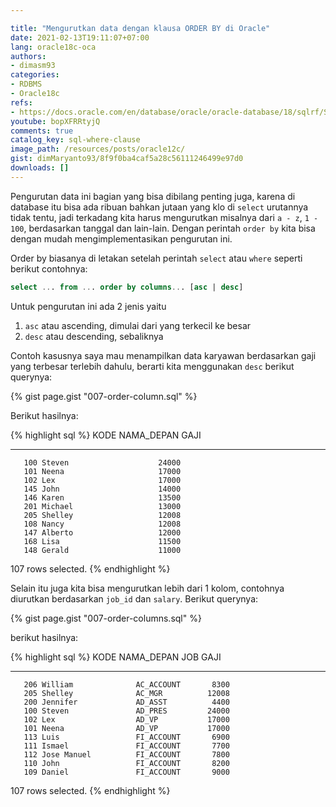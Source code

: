 ```yaml
---

title: "Mengurutkan data dengan klausa ORDER BY di Oracle"
date: 2021-02-13T19:11:07+07:00
lang: oracle18c-oca
authors:
- dimasm93
categories:
- RDBMS
- Oracle18c
refs: 
- https://docs.oracle.com/en/database/oracle/oracle-database/18/sqlrf/Sorting-Query-Results.html#GUID-E45EF993-20AC-4552-860C-4D74EADB5BF2
youtube: bopXFRRtyjQ
comments: true
catalog_key: sql-where-clause
image_path: /resources/posts/oracle12c/
gist: dimMaryanto93/8f9f0ba4caf5a28c56111246499e97d0
downloads: []
---
```


Pengurutan data ini bagian yang bisa dibilang penting juga, karena di database itu bisa ada ribuan bahkan jutaan yang klo di `select` urutannya tidak tentu, jadi terkadang kita harus mengurutkan misalnya dari `a - z`, `1 - 100`, berdasarkan tanggal dan lain-lain. Dengan perintah `order by` kita bisa dengan mudah mengimplementasikan pengurutan ini.

<!--more-->

Order by biasanya di letakan setelah perintah `select` atau `where` seperti berikut contohnya:

```sql
select ... from ... order by columns... [asc | desc]
```

Untuk pengurutan ini ada 2 jenis yaitu 

1. `asc` atau ascending, dimulai dari yang terkecil ke besar
2. `desc` atau descending, sebaliknya

Contoh kasusnya saya mau menampilkan data karyawan berdasarkan gaji yang terbesar terlebih dahulu, berarti kita menggunakan `desc` berikut querynya:

{% gist page.gist "007-order-column.sql" %}

Berikut hasilnya:

{% highlight sql %}
      KODE NAMA_DEPAN                 GAJI
---------- -------------------- ----------
       100 Steven                    24000
       101 Neena                     17000
       102 Lex                       17000
       145 John                      14000
       146 Karen                     13500
       201 Michael                   13000
       205 Shelley                   12008
       108 Nancy                     12008
       147 Alberto                   12000
       168 Lisa                      11500
       148 Gerald                    11000

107 rows selected.
{% endhighlight %}

Selain itu juga kita bisa mengurutkan lebih dari 1 kolom, contohnya diurutkan berdasarkan `job_id` dan `salary`. Berikut querynya:

{% gist page.gist "007-order-columns.sql" %}

berikut hasilnya:

{% highlight sql %}
      KODE NAMA_DEPAN           JOB              GAJI
---------- -------------------- ---------- ----------
       206 William              AC_ACCOUNT       8300
       205 Shelley              AC_MGR          12008
       200 Jennifer             AD_ASST          4400
       100 Steven               AD_PRES         24000
       102 Lex                  AD_VP           17000
       101 Neena                AD_VP           17000
       113 Luis                 FI_ACCOUNT       6900
       111 Ismael               FI_ACCOUNT       7700
       112 Jose Manuel          FI_ACCOUNT       7800
       110 John                 FI_ACCOUNT       8200
       109 Daniel               FI_ACCOUNT       9000

107 rows selected.
{% endhighlight %}